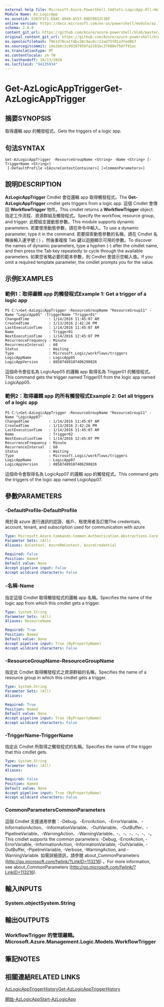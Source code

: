 ```yaml
---
external help file: Microsoft.Azure.PowerShell.Cmdlets.LogicApp.dll-Help.xml
Module Name: Az.LogicApp
ms.assetid: 5307F1F1-E84C-4949-A557-99EF0012C3DF
online version: https://docs.microsoft.com/en-us/powershell/module/az.logicapp/get-azlogicapptrigger
schema: 2.0.0
content_git_url: https://github.com/Azure/azure-powershell/blob/master/src/LogicApp/LogicApp/help/Get-AzLogicAppTrigger.md
original_content_git_url: https://github.com/Azure/azure-powershell/blob/master/src/LogicApp/LogicApp/help/Get-AzLogicAppTrigger.md
ms.openlocfilehash: 7061d70ca1f4bc38c9ac8cc12ad75f01a3fed8b7
ms.sourcegitcommit: 1de2b6c3c99197958fa2101bc37680e7507f91ac
ms.translationtype: MT
ms.contentlocale: zh-TW
ms.lasthandoff: 10/13/2020
ms.locfileid: "94135934"
---
```

# <span data-ttu-id="80406-101">Get-AzLogicAppTrigger</span><span class="sxs-lookup"><span data-stu-id="80406-101">Get-AzLogicAppTrigger</span></span>

## <span data-ttu-id="80406-102">摘要</span><span class="sxs-lookup"><span data-stu-id="80406-102">SYNOPSIS</span></span>
<span data-ttu-id="80406-103">取得邏輯 app 的觸發程式。</span><span class="sxs-lookup"><span data-stu-id="80406-103">Gets the triggers of a logic app.</span></span>

## <span data-ttu-id="80406-104">句法</span><span class="sxs-lookup"><span data-stu-id="80406-104">SYNTAX</span></span>

```
Get-AzLogicAppTrigger -ResourceGroupName <String> -Name <String> [-TriggerName <String>]
 [-DefaultProfile <IAzureContextContainer>] [<CommonParameters>]
```

## <span data-ttu-id="80406-105">說明</span><span class="sxs-lookup"><span data-stu-id="80406-105">DESCRIPTION</span></span>
<span data-ttu-id="80406-106">**AzLogicAppTrigger** Cmdlet 會從邏輯 app 取得觸發程式。</span><span class="sxs-lookup"><span data-stu-id="80406-106">The **Get-AzLogicAppTrigger** cmdlet gets triggers from a logic app.</span></span>
<span data-ttu-id="80406-107">這個 Cmdlet 會傳回 **WorkflowTrigger** 物件。</span><span class="sxs-lookup"><span data-stu-id="80406-107">This cmdlet returns a **WorkflowTrigger** object.</span></span>
<span data-ttu-id="80406-108">指定工作流程、資源群組及觸發程式。</span><span class="sxs-lookup"><span data-stu-id="80406-108">Specify the workflow, resource group, and trigger.</span></span>
<span data-ttu-id="80406-109">此模組支援動態參數。</span><span class="sxs-lookup"><span data-stu-id="80406-109">This module supports dynamic parameters.</span></span>
<span data-ttu-id="80406-110">若要使用動態參數，請在命令中輸入。</span><span class="sxs-lookup"><span data-stu-id="80406-110">To use a dynamic parameter, type it in the command.</span></span>
<span data-ttu-id="80406-111">若要探索動態參數的名稱，請在 Cmdlet 名稱後輸入連字號 ( ) ，然後重複按 Tab 鍵以迴圈顯示可用的參數。</span><span class="sxs-lookup"><span data-stu-id="80406-111">To discover the names of dynamic parameters, type a hyphen (-) after the cmdlet name, and then press the Tab key repeatedly to cycle through the available parameters.</span></span>
<span data-ttu-id="80406-112">如果您省略必要的範本參數，則 Cmdlet 會提示您輸入值。</span><span class="sxs-lookup"><span data-stu-id="80406-112">If you omit a required template parameter, the cmdlet prompts you for the value.</span></span>

## <span data-ttu-id="80406-113">示例</span><span class="sxs-lookup"><span data-stu-id="80406-113">EXAMPLES</span></span>

### <span data-ttu-id="80406-114">範例1：取得邏輯 app 的觸發程式</span><span class="sxs-lookup"><span data-stu-id="80406-114">Example 1: Get a trigger of a logic app</span></span>
```
PS C:\>Get-AzLogicAppTrigger -ResourceGroupName "ResourceGroup11" -Name "LogicApp05" -TriggerName "Trigger01"
ChangedTime         : 1/14/2016 11:45:07 AM
CreatedTime         : 1/13/2016 2:42:26 PM
LastExecutionTime   : 1/14/2016 11:45:07 AM
Name                : Trigger01
NextExecutionTime   : 1/14/2016 12:45:07 PM
RecurrenceFrequency : Minute
RecurrenceInterval  : 60
Status              : Waiting
Type                : Microsoft.Logic/workflows/triggers
LogicAppName        : LogicApp05
LogicAppVersion     : 08587489107406290826
```

<span data-ttu-id="80406-115">這個命令會從名為 LogicApp05 的邏輯 app 取得名為 Trigger01 的觸發程式。</span><span class="sxs-lookup"><span data-stu-id="80406-115">This command gets the trigger named Trigger01 from the logic app named LogicApp05.</span></span>

### <span data-ttu-id="80406-116">範例2：取得邏輯 app 的所有觸發程式</span><span class="sxs-lookup"><span data-stu-id="80406-116">Example 2: Get all triggers of a logic app</span></span>
```
PS C:\>Get-AzLogicAppTrigger -ResourceGroupName "ResourceGroup11" -Name "LogicApp07"
ChangedTime         : 1/14/2016 11:45:07 AM
CreatedTime         : 1/13/2016 2:42:26 PM
LastExecutionTime   : 1/14/2016 11:45:07 AM
Name                : Trigger02
NextExecutionTime   : 1/14/2016 12:45:07 PM
RecurrenceFrequency : Minute
RecurrenceInterval  : 60
Status              : Waiting
Type                : Microsoft.Logic/workflows/triggers
LogicAppName        : LogicApp07
LogicAppVersion     : 08587489107406290826
```

<span data-ttu-id="80406-117">這個命令會取得名為 LogicApp07 的邏輯 app 的觸發程式。</span><span class="sxs-lookup"><span data-stu-id="80406-117">This command gets the triggers of the logic app named LogicApp07.</span></span>

## <span data-ttu-id="80406-118">參數</span><span class="sxs-lookup"><span data-stu-id="80406-118">PARAMETERS</span></span>

### <span data-ttu-id="80406-119">-DefaultProfile</span><span class="sxs-lookup"><span data-stu-id="80406-119">-DefaultProfile</span></span>
<span data-ttu-id="80406-120">用於與 azure 進行通訊的認證、帳戶、租使用者及訂閱</span><span class="sxs-lookup"><span data-stu-id="80406-120">The credentials, account, tenant, and subscription used for communication with azure</span></span>

```yaml
Type: Microsoft.Azure.Commands.Common.Authentication.Abstractions.Core.IAzureContextContainer
Parameter Sets: (All)
Aliases: AzContext, AzureRmContext, AzureCredential

Required: False
Position: Named
Default value: None
Accept pipeline input: False
Accept wildcard characters: False
```

### <span data-ttu-id="80406-121">-名稱</span><span class="sxs-lookup"><span data-stu-id="80406-121">-Name</span></span>
<span data-ttu-id="80406-122">指定這個 Cmdlet 取得觸發程式的邏輯 app 名稱。</span><span class="sxs-lookup"><span data-stu-id="80406-122">Specifies the name of the logic app from which this cmdlet gets a trigger.</span></span>

```yaml
Type: System.String
Parameter Sets: (All)
Aliases: ResourceName

Required: True
Position: Named
Default value: None
Accept pipeline input: True (ByPropertyName)
Accept wildcard characters: False
```

### <span data-ttu-id="80406-123">-ResourceGroupName</span><span class="sxs-lookup"><span data-stu-id="80406-123">-ResourceGroupName</span></span>
<span data-ttu-id="80406-124">指定此 Cmdlet 取得觸發程式之資源群組的名稱。</span><span class="sxs-lookup"><span data-stu-id="80406-124">Specifies the name of a resource group in which this cmdlet gets a trigger.</span></span>

```yaml
Type: System.String
Parameter Sets: (All)
Aliases:

Required: True
Position: Named
Default value: None
Accept pipeline input: True (ByPropertyName)
Accept wildcard characters: False
```

### <span data-ttu-id="80406-125">-TriggerName</span><span class="sxs-lookup"><span data-stu-id="80406-125">-TriggerName</span></span>
<span data-ttu-id="80406-126">指定此 Cmdlet 所取得之觸發程式的名稱。</span><span class="sxs-lookup"><span data-stu-id="80406-126">Specifies the name of the trigger that this cmdlet gets.</span></span>

```yaml
Type: System.String
Parameter Sets: (All)
Aliases:

Required: False
Position: Named
Default value: None
Accept pipeline input: True (ByPropertyName)
Accept wildcard characters: False
```

### <span data-ttu-id="80406-127">CommonParameters</span><span class="sxs-lookup"><span data-stu-id="80406-127">CommonParameters</span></span>
<span data-ttu-id="80406-128">這個 Cmdlet 支援通用參數：-Debug、-ErrorAction、-ErrorVariable、-InformationAction、-InformationVariable、-OutVariable、-OutBuffer、-PipelineVariable、-WarningAction、-WarningVariable、-、-、-、-、-、-。</span><span class="sxs-lookup"><span data-stu-id="80406-128">This cmdlet supports the common parameters: -Debug, -ErrorAction, -ErrorVariable, -InformationAction, -InformationVariable, -OutVariable, -OutBuffer, -PipelineVariable, -Verbose, -WarningAction, and -WarningVariable.</span></span> <span data-ttu-id="80406-129">如需詳細資訊，請參閱 about_CommonParameters (http://go.microsoft.com/fwlink/?LinkID=113216) 。</span><span class="sxs-lookup"><span data-stu-id="80406-129">For more information, see about_CommonParameters (http://go.microsoft.com/fwlink/?LinkID=113216).</span></span>

## <span data-ttu-id="80406-130">輸入</span><span class="sxs-lookup"><span data-stu-id="80406-130">INPUTS</span></span>

### <span data-ttu-id="80406-131">System.object</span><span class="sxs-lookup"><span data-stu-id="80406-131">System.String</span></span>

## <span data-ttu-id="80406-132">輸出</span><span class="sxs-lookup"><span data-stu-id="80406-132">OUTPUTS</span></span>

### <span data-ttu-id="80406-133">WorkflowTrigger 的管理邏輯。</span><span class="sxs-lookup"><span data-stu-id="80406-133">Microsoft.Azure.Management.Logic.Models.WorkflowTrigger</span></span>

## <span data-ttu-id="80406-134">筆記</span><span class="sxs-lookup"><span data-stu-id="80406-134">NOTES</span></span>

## <span data-ttu-id="80406-135">相關連結</span><span class="sxs-lookup"><span data-stu-id="80406-135">RELATED LINKS</span></span>

[<span data-ttu-id="80406-136">AzLogicAppTriggerHistory</span><span class="sxs-lookup"><span data-stu-id="80406-136">Get-AzLogicAppTriggerHistory</span></span>](./Get-AzLogicAppTriggerHistory.md)

[<span data-ttu-id="80406-137">開始-AzLogicApp</span><span class="sxs-lookup"><span data-stu-id="80406-137">Start-AzLogicApp</span></span>](./Start-AzLogicApp.md)


